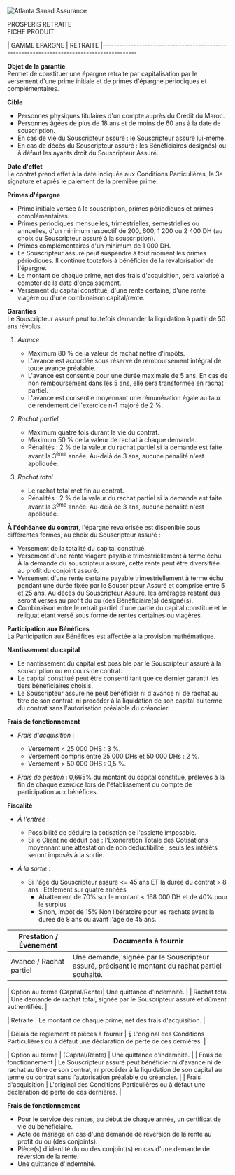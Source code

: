 ![Atlanta Sanad Assurance](https://www.atlantasanad.ma)

PROSPERIS RETRAITE  
FICHE PRODUIT

| GAMME EPARGNE | RETRAITE 
|------------------------------------------------------------------------------------------

**Objet de la garantie**  
Permet de constituer une épargne retraite par capitalisation par le versement d'une prime initiale et de primes d'épargne périodiques et complémentaires.

**Cible**  
- Personnes physiques titulaires d'un compte auprès du Crédit du Maroc.  
- Personnes âgées de plus de 18 ans et de moins de 60 ans à la date de souscription.  
- En cas de vie du Souscripteur assuré : le Souscripteur assuré lui-même.  
- En cas de décès du Souscripteur assuré : les Bénéficiaires désignés) ou à défaut les ayants droit du Souscripteur Assuré.  

**Date d'effet**  
Le contrat prend effet à la date indiquée aux Conditions Particulières, la 3e signature et après le paiement de la première prime.  

**Primes d'épargne**  
- Prime initiale versée à la souscription, primes périodiques et primes complémentaires.  
- Primes périodiques mensuelles, trimestrielles, semestrielles ou annuelles, d'un minimum respectif de 200, 600, 1 200 ou 2 400 DH (au choix du Souscripteur assuré à la souscription).  
- Primes complémentaires d'un minimum de 1 000 DH.  
- Le Souscripteur assuré peut suspendre à tout moment les primes périodiques. Il continue toutefois à bénéficier de la revalorisation de l'épargne.  
- Le montant de chaque prime, net des frais d'acquisition, sera valorisé à compter de la date d'encaissement.  
- Versement du capital constitué, d'une rente certaine, d'une rente viagère ou d'une combinaison capital/rente.  

**Garanties**  
Le Souscripteur assuré peut toutefois demander la liquidation à partir de 50 ans révolus.  
1. *Avance*  
   - Maximum 80 % de la valeur de rachat nettre d'impôts.  
   - L'avance est accordée sous réserve de remboursement intégral de toute avance préalable.  
   - L'avance est consentie pour une durée maximale de 5 ans. En cas de non remboursement dans les 5 ans, elle sera transformée en rachat partiel.  
   - L'avance est consentie moyennant une rémunération égale au taux de rendement de l'exercice n-1 majoré de 2 %.  

2. *Rachat partiel*  
   - Maximum quatre fois durant la vie du contrat.  
   - Maximum 50 % de la valeur de rachat à chaque demande.  
   - Pénalités : 2 % de la valeur du rachat partiel si la demande est faite avant la 3<sup>ème</sup> année. Au-delà de 3 ans, aucune pénalité n'est appliquée.  

3. *Rachat total*  
   - Le rachat total met fin au contrat.  
   - Pénalités : 2 % de la valeur du rachat partiel si la demande est faite avant la 3<sup>ème</sup> année. Au-delà de 3 ans, aucune pénalité n'est appliquée.  

**À l'échéance du contrat**, l'épargne revalorisée est disponible sous différentes formes, au choix du Souscripteur assuré :  
  - Versement de la totalité du capital constitué.  
  - Versement d'une rente viagère payable trimestriellement à terme échu. À la demande du souscripteur assuré, cette rente peut être diversifiée au profit du conjoint assuré.  
  - Versement d'une rente certaine payable trimestriellement à terme échu pendant une durée fixée par le Souscripteur Assuré et comprise entre 5 et 25 ans. Au décès du Souscripteur Assuré, les arrérages restant dus seront versés au profit du ou (des Bénéficiaire(s) désigné(s).  
  - Combinaison entre le retrait partiel d'une partie du capital constitué et le reliquat étant versé sous forme de rentes certaines ou viagères.  

**Participation aux Bénéfices**  
La Participation aux Bénéfices est affectée à la provision mathématique.  

**Nantissement du capital**  
- Le nantissement du capital est possible par le Souscripteur assuré à la souscription ou en cours de contrat.  
- Le capital constitué peut être consenti tant que ce dernier garantit les tiers bénéficiaires choisis.  
- Le Souscripteur assuré ne peut bénéficier ni d'avance ni de rachat au titre de son contrat, ni procéder à la liquidation de son capital au terme du contrat sans l'autorisation préalable du créancier.  

**Frais de fonctionnement**  
- *Frais d'acquisition* :  
  - Versement < 25 000 DHS : 3 %.  
  - Versement compris entre 25 000 DHs et 50 000 DHs : 2 %.  
  - Versement > 50 000 DHS : 0,5 %.  

- *Frais de gestion* : 0,665% du montant du capital constitué, prélevés à la fin de chaque exercice lors de l'établissement du compte de participation aux bénéfices.  

**Fiscalité**  
- *À l'entrée* :  
  - Possibilité de déduire la cotisation de l'assiette imposable.  
  - Si le Client ne déduit pas : l'Exonération Totale des Cotisations moyennant une attestation de non déductibilité ; seuls les intérêts seront imposés à la sortie.  

- *À la sortie* :  
  - Si l'âge du Souscripteur assuré <= 45 ans ET la durée du contrat > 8 ans : Etalement sur quatre années  
    - Abattement de 70% sur le montant < 168 000 DH et de 40% pour le surplus  
    - Sinon, impôt de 15% Non libératoire pour les rachats avant la durée de 8 ans ou avant l'âge de 45 ans.  

| Prestation / Évènement        | Documents à fournir                                                                 |
|-------------------------------|-------------------------------------------------------------------------------------|
| Avance / Rachat partiel       | Une demande, signée par le Souscripteur assuré, précisant le montant du rachat partiel souhaité.  |

| Option au terme (Capital/Rente)| Une quittance d'indemnité.                                                                                   |
| Rachat total                  | Une demande de rachat total, signée par le Souscripteur assuré et dûment authentifiée.                          |

| Retraite                  | Le montant de chaque prime, net des frais d'acquisition.                                                   |

| Délais de règlement et pièces à fournir | § L'original des Conditions Particulières ou à défaut une déclaration de perte de ces dernières.               |

| Option au terme | (Capital/Rente)                                | Une quittance d'indemnité.                                                                                           |
| Frais de fonctionnement | Le Souscripteur assuré peut bénéficier ni d'avance ni de rachat au titre de son contrat, ni procéder à la liquidation de son capital au terme du contrat sans l'autorisation préalable du créancier.  |
| Frais d'acquisition | L'original des Conditions Particulières ou à défaut une déclaration de perte de ces dernières.                                        |

**Frais de fonctionnement**  
- Pour le service des rentes, au début de chaque année, un certificat de vie du bénéficiaire.  
- Acte de mariage en cas d'une demande de réversion de la rente au profit du ou (des conjoints).  
- Pièce(s) d'identité du ou des conjoint(s) en cas d'une demande de réversion de la rente.  
- Une quittance d'indemnité.  
